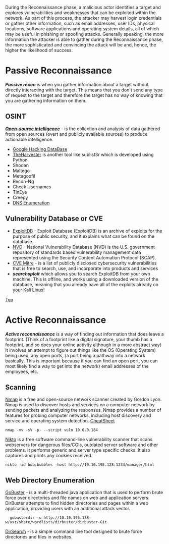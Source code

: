 During the Reconnaissance phase, a malicious actor identifies a target and explores vulnerabilities and weaknesses that can be exploited within the network. As part of this process, the attacker may harvest login credentials or gather other information, such as email addresses, user IDs, physical locations, software applications and operating system details, all of which may be useful in phishing or spoofing attacks. Generally speaking, the more information the attacker is able to gather during the Reconnaissance phase, the more sophisticated and convincing the attack will be and, hence, the higher the likelihood of success.
# Passive Reconnaissance
***Passive recon*** is when you gather information about a target without directly interacting with the target. This means that you don't send any type of request to the target and therefore the target has no way of knowing that you are gathering information on them.
## OSINT
[***Open-source intelligence***](OSINT) - is the collection and analysis of data gathered from open sources (overt and publicly available sources) to produce actionable intelligence.  
* [Google Hacking DataBase](OSINT/GHDB.md)
* [TheHarvester](OSINT/TheHarvester.md) is another tool like sublist3r which is developed using Python.
* Shodan
* Maltego
* Metagoofil
* Recon-Ng
* Check Usernames
* TinEye
* Creepy
* [DNS Enumeration](OSINT/DNS.md)

## Vulnerability Database or CVE
* [ExploitDB](https://www.exploit-db.com/) - Exploit Database (ExploitDB) is an archive of exploits for the purpose of public security, and it explains what can be found on the database.
* [NVD](https://nvd.nist.gov/vuln/search) - National Vulnerability Database (NVD) is the U.S. government repository of standards based vulnerability management data represented using the Security Content Automation Protocol (SCAP).
* [CVE Mitre](https://cve.mitre.org/) - is a list of publicly disclosed cybersecurity vulnerabilities that is free to search, use, and incorporate into products and services
* ***searchsploit*** which allows you to search ExploitDB from your own machine. This is offline, and works using a downloaded version of the database, meaning that you already have all of the exploits already on your Kali Linux!

[Top](#passive-reconnaissance)

# Active Reconnaissance
***Active reconnaissance*** is a way of finding out information that does leave a footprint. (Think of a footprint like a digital signature, your thumb has a footprint, and so does your online activity although in a more abstract way) It involves an attempt to figure out things like the OS (Operating System) being used, any open ports, (a port being a pathway into a network basically. This is important because if you can find an open port, you can most likely find a way to get into the network) email addresses of the employees, etc.

## Scanning
[Nmap](https://nmap.org/) is a free and open-source network scanner created by Gordon Lyon. Nmap is used to discover hosts and services on a computer network by sending packets and analyzing the responses. Nmap provides a number of features for probing computer networks, including host discovery and service and operating system detection. [CheatSheet](https://www.stationx.net/nmap-cheat-sheet/)
```
nmap -vv -sV -p- --script vuln 10.0.0.184
```

[Nikto](https://tools.kali.org/information-gathering/nikto) is a free software command-line vulnerability scanner that scans webservers for dangerous files/CGIs, outdated server software and other problems. It performs generic and server type specific checks. It also captures and prints any cookies received.
```
nikto -id bob:bubbles -host http://10.10.195.128:1234/manager/html
```

## Web Directory Enumeration
[GoBuster](https://github.com/OJ/gobuster) - is a multi-threaded java application that is used to perform brute force over directories and file names on web and application servers. DirBuster attempts to find hidden directories and pages within a web application, providing users with an additional attack vector.  
```
  gobusterdir -u http://10.10.195.128-w/usr/share/wordlists/dirbuster/dirbuster-Git
```
[DirSearch](https://github.com/maurosoria/dirsearch) - is a simple command line tool designed to brute force directories and files in websites.
